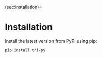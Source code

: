 (sec:installation)=
# Installation

Install the latest version from PyPI using pip:

```bash
pip install tri-py
```
